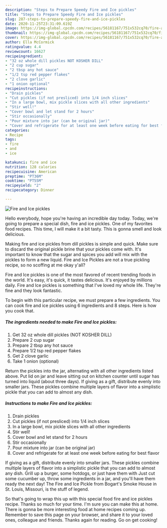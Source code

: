 ```yaml
---
description: "Steps to Prepare Speedy Fire and Ice pickles"
title: "Steps to Prepare Speedy Fire and Ice pickles"
slug: 287-steps-to-prepare-speedy-fire-and-ice-pickles
date: 2020-11-25T23:31:09.619Z
image: https://img-global.cpcdn.com/recipes/56181167/751x532cq70/fire-and-ice-pickles-recipe-main-photo.jpg
thumbnail: https://img-global.cpcdn.com/recipes/56181167/751x532cq70/fire-and-ice-pickles-recipe-main-photo.jpg
cover: https://img-global.cpcdn.com/recipes/56181167/751x532cq70/fire-and-ice-pickles-recipe-main-photo.jpg
author: Ella McCormick
ratingvalue: 4.4
reviewcount: 16627
recipeingredient:
- "32 oz whole dill pickles NOT KOSHER DILL"
- "2 cup sugar"
- "2 tbsp any hot sauce"
- "1/2 tsp red pepper flakes"
- "2 clove garlic"
- "1 onion optional"
recipeinstructions:
- "Drain pickles"
- "Cut pickles (if not presliced) into 1/4 inch slices"
- "In a large bowl, mix pickle slices with all other ingredients"
- "Stir well!"
- "Cover bowl and let stand for 2 hours"
- "Stir occasionally"
- "Pour mixture into jar (can be original jar)"
- "Cover and refrigerate for at least one week before eating for best flavor"
categories:
- Recipe
tags:
- fire
- and
- ice

katakunci: fire and ice 
nutrition: 128 calories
recipecuisine: American
preptime: "PT36M"
cooktime: "PT55M"
recipeyield: "2"
recipecategory: Dinner

---
```



![Fire and Ice pickles](https://img-global.cpcdn.com/recipes/56181167/751x532cq70/fire-and-ice-pickles-recipe-main-photo.jpg)

Hello everybody, hope you're having an incredible day today. Today, we're going to prepare a special dish, fire and ice pickles. One of my favorites food recipes. This time, I will make it a bit tasty. This is gonna smell and look delicious.

Making fire and ice pickles from dill pickles is simple and quick. Make sure to discard the original pickle brine that your pickles come with. It&#39;s important to know that the sugar and spices you add will mix with the pickles to form a new liquid. Fire and Ice Pickles are not a true pickling recipe, so no scoffing at me okay y&#39;all?

Fire and Ice pickles is one of the most favored of recent trending foods in the world. It's easy, it's quick, it tastes delicious. It's enjoyed by millions daily. Fire and Ice pickles is something that I've loved my whole life. They're fine and they look fantastic.


To begin with this particular recipe, we must prepare a few ingredients. You can cook fire and ice pickles using 6 ingredients and 8 steps. Here is how you cook that.

<!--inarticleads1-->

##### The ingredients needed to make Fire and Ice pickles:

1. Get 32 oz whole dill pickles (NOT KOSHER DILL)
1. Prepare 2 cup sugar
1. Prepare 2 tbsp any hot sauce
1. Prepare 1/2 tsp red pepper flakes
1. Get 2 clove garlic
1. Take 1 onion (optional)


Return the pickles into the jar, alternating with all other ingredients listed above. Put lid on jar and leave sitting out on kitchen counter until sugar has turned into liquid (about three days). If giving as a gift, distribute evenly into smaller jars. These pickles combine multiple layers of flavor into a simplistic pickle that you can add to almost any dish. 

<!--inarticleads2-->

##### Instructions to make Fire and Ice pickles:

1. Drain pickles
1. Cut pickles (if not presliced) into 1/4 inch slices
1. In a large bowl, mix pickle slices with all other ingredients
1. Stir well!
1. Cover bowl and let stand for 2 hours
1. Stir occasionally
1. Pour mixture into jar (can be original jar)
1. Cover and refrigerate for at least one week before eating for best flavor


If giving as a gift, distribute evenly into smaller jars. These pickles combine multiple layers of flavor into a simplistic pickle that you can add to almost any dish. Grill up a burger, some hotdogs, or just have them with Just cut some cucumber up, throw some ingredients in a jar, and you&#39;ll have them ready the next day! The Fire and Ice Pickle from Bogart&#39;s Smoke House in St. Louis, Missouri, is the stuff of legend. 

So that's going to wrap this up with this special food fire and ice pickles recipe. Thanks so much for your time. I'm sure you can make this at home. There is gonna be more interesting food at home recipes coming up. Remember to save this page on your browser, and share it to your loved ones, colleague and friends. Thanks again for reading. Go on get cooking!
